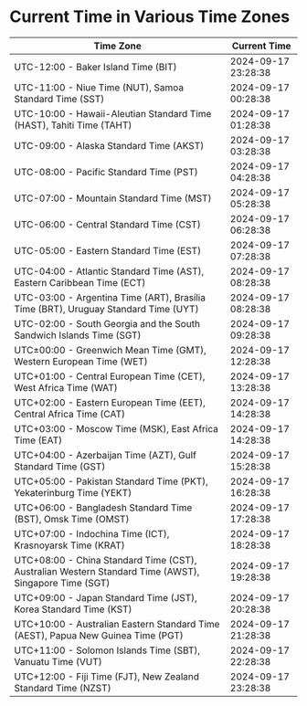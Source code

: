 # Current Time in Various Time Zones

| Time Zone | Current Time |
|-----------|--------------|
| UTC-12:00 - Baker Island Time (BIT) | 2024-09-17 23:28:38 |
| UTC-11:00 - Niue Time (NUT), Samoa Standard Time (SST) | 2024-09-17 00:28:38 |
| UTC-10:00 - Hawaii-Aleutian Standard Time (HAST), Tahiti Time (TAHT) | 2024-09-17 01:28:38 |
| UTC-09:00 - Alaska Standard Time (AKST) | 2024-09-17 03:28:38 |
| UTC-08:00 - Pacific Standard Time (PST) | 2024-09-17 04:28:38 |
| UTC-07:00 - Mountain Standard Time (MST) | 2024-09-17 05:28:38 |
| UTC-06:00 - Central Standard Time (CST) | 2024-09-17 06:28:38 |
| UTC-05:00 - Eastern Standard Time (EST) | 2024-09-17 07:28:38 |
| UTC-04:00 - Atlantic Standard Time (AST), Eastern Caribbean Time (ECT) | 2024-09-17 08:28:38 |
| UTC-03:00 - Argentina Time (ART), Brasília Time (BRT), Uruguay Standard Time (UYT) | 2024-09-17 08:28:38 |
| UTC-02:00 - South Georgia and the South Sandwich Islands Time (SGT) | 2024-09-17 09:28:38 |
| UTC±00:00 - Greenwich Mean Time (GMT), Western European Time (WET) | 2024-09-17 12:28:38 |
| UTC+01:00 - Central European Time (CET), West Africa Time (WAT) | 2024-09-17 13:28:38 |
| UTC+02:00 - Eastern European Time (EET), Central Africa Time (CAT) | 2024-09-17 14:28:38 |
| UTC+03:00 - Moscow Time (MSK), East Africa Time (EAT) | 2024-09-17 14:28:38 |
| UTC+04:00 - Azerbaijan Time (AZT), Gulf Standard Time (GST) | 2024-09-17 15:28:38 |
| UTC+05:00 - Pakistan Standard Time (PKT), Yekaterinburg Time (YEKT) | 2024-09-17 16:28:38 |
| UTC+06:00 - Bangladesh Standard Time (BST), Omsk Time (OMST) | 2024-09-17 17:28:38 |
| UTC+07:00 - Indochina Time (ICT), Krasnoyarsk Time (KRAT) | 2024-09-17 18:28:38 |
| UTC+08:00 - China Standard Time (CST), Australian Western Standard Time (AWST), Singapore Time (SGT) | 2024-09-17 19:28:38 |
| UTC+09:00 - Japan Standard Time (JST), Korea Standard Time (KST) | 2024-09-17 20:28:38 |
| UTC+10:00 - Australian Eastern Standard Time (AEST), Papua New Guinea Time (PGT) | 2024-09-17 21:28:38 |
| UTC+11:00 - Solomon Islands Time (SBT), Vanuatu Time (VUT) | 2024-09-17 22:28:38 |
| UTC+12:00 - Fiji Time (FJT), New Zealand Standard Time (NZST) | 2024-09-17 23:28:38 |
